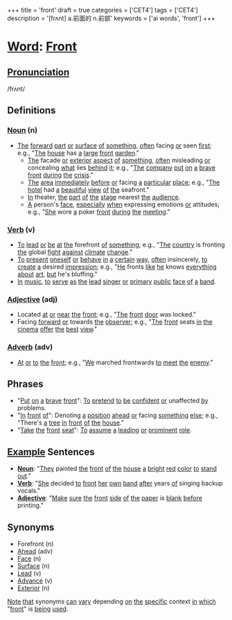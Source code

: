 +++
title = 'front'
draft = true
categories = ['CET4']
tags = ['CET4']
description = '[frʌnt] a.前面的 n.前部'
keywords = ['ai words', 'front']
+++

# [Word](/post/word/): [Front](/post/front/)

## [Pronunciation](/post/pronunciation/)
/frʌnt/

## Definitions
### [Noun](/post/noun/) (n)
- [The](/post/the/) [forward](/post/forward/) [part](/post/part/) [or](/post/or/) [surface](/post/surface/) [of](/post/of/) [something](/post/something/), [often](/post/often/) facing [or](/post/or/) seen [first](/post/first/); e.g., "[The](/post/the/) [house](/post/house/) has [a](/post/a/) [large](/post/large/) [front](/post/front/) [garden](/post/garden/)."
  - [The](/post/the/) facade [or](/post/or/) [exterior](/post/exterior/) [aspect](/post/aspect/) [of](/post/of/) [something](/post/something/), [often](/post/often/) misleading [or](/post/or/) concealing [what](/post/what/) lies [behind](/post/behind/) [it](/post/it/); e.g., "[The](/post/the/) [company](/post/company/) [put](/post/put/) [on](/post/on/) [a](/post/a/) [brave](/post/brave/) [front](/post/front/) [during](/post/during/) [the](/post/the/) [crisis](/post/crisis/)."
  - [The](/post/the/) [area](/post/area/) [immediately](/post/immediately/) [before](/post/before/) [or](/post/or/) facing [a](/post/a/) [particular](/post/particular/) [place](/post/place/); e.g., "[The](/post/the/) [hotel](/post/hotel/) had [a](/post/a/) [beautiful](/post/beautiful/) [view](/post/view/) [of](/post/of/) [the](/post/the/) seafront."
  - [In](/post/in/) theater, [the](/post/the/) [part](/post/part/) [of](/post/of/) [the](/post/the/) [stage](/post/stage/) nearest [the](/post/the/) [audience](/post/audience/).
  - [A](/post/a/) person's [face](/post/face/), [especially](/post/especially/) [when](/post/when/) expressing emotions [or](/post/or/) attitudes; e.g., "[She](/post/she/) wore [a](/post/a/) poker [front](/post/front/) [during](/post/during/) [the](/post/the/) [meeting](/post/meeting/)."

### [Verb](/post/verb/) (v)
- [To](/post/to/) [lead](/post/lead/) [or](/post/or/) [be](/post/be/) [at](/post/at/) [the](/post/the/) forefront [of](/post/of/) [something](/post/something/); e.g., "[The](/post/the/) [country](/post/country/) is fronting [the](/post/the/) global [fight](/post/fight/) [against](/post/against/) [climate](/post/climate/) [change](/post/change/)."
- [To](/post/to/) [present](/post/present/) [oneself](/post/oneself/) [or](/post/or/) [behave](/post/behave/) [in](/post/in/) [a](/post/a/) [certain](/post/certain/) [way](/post/way/), [often](/post/often/) insincerely, [to](/post/to/) [create](/post/create/) [a](/post/a/) desired [impression](/post/impression/); e.g., "[He](/post/he/) fronts [like](/post/like/) [he](/post/he/) knows [everything](/post/everything/) [about](/post/about/) [art](/post/art/), [but](/post/but/) he's bluffing."
- [In](/post/in/) [music](/post/music/), [to](/post/to/) [serve](/post/serve/) [as](/post/as/) [the](/post/the/) [lead](/post/lead/) [singer](/post/singer/) [or](/post/or/) [primary](/post/primary/) [public](/post/public/) [face](/post/face/) [of](/post/of/) [a](/post/a/) [band](/post/band/).

### [Adjective](/post/adjective/) (adj)
- Located [at](/post/at/) [or](/post/or/) [near](/post/near/) [the](/post/the/) [front](/post/front/); e.g., "[The](/post/the/) [front](/post/front/) [door](/post/door/) was locked."
- Facing [forward](/post/forward/) [or](/post/or/) towards [the](/post/the/) [observer](/post/observer/); e.g., "[The](/post/the/) [front](/post/front/) seats [in](/post/in/) [the](/post/the/) [cinema](/post/cinema/) [offer](/post/offer/) [the](/post/the/) [best](/post/best/) [view](/post/view/)."
  
### [Adverb](/post/adverb/) (adv)
- [At](/post/at/) [or](/post/or/) [to](/post/to/) [the](/post/the/) [front](/post/front/); e.g., "[We](/post/we/) marched frontwards [to](/post/to/) [meet](/post/meet/) [the](/post/the/) [enemy](/post/enemy/)."

## Phrases
- "[Put](/post/put/) [on](/post/on/) [a](/post/a/) [brave](/post/brave/) [front](/post/front/)": [To](/post/to/) [pretend](/post/pretend/) [to](/post/to/) [be](/post/be/) [confident](/post/confident/) [or](/post/or/) unaffected [by](/post/by/) problems.
- "[In](/post/in/) [front](/post/front/) [of](/post/of/)": Denoting [a](/post/a/) [position](/post/position/) [ahead](/post/ahead/) [or](/post/or/) facing [something](/post/something/) [else](/post/else/); e.g., "There's [a](/post/a/) [tree](/post/tree/) [in](/post/in/) [front](/post/front/) [of](/post/of/) [the](/post/the/) [house](/post/house/)."
- "[Take](/post/take/) [the](/post/the/) [front](/post/front/) [seat](/post/seat/)": [To](/post/to/) [assume](/post/assume/) [a](/post/a/) [leading](/post/leading/) [or](/post/or/) [prominent](/post/prominent/) [role](/post/role/).

## [Example](/post/example/) Sentences
- **[Noun](/post/noun/)**: "[They](/post/they/) painted [the](/post/the/) [front](/post/front/) [of](/post/of/) [the](/post/the/) [house](/post/house/) [a](/post/a/) [bright](/post/bright/) [red](/post/red/) [color](/post/color/) [to](/post/to/) [stand](/post/stand/) [out](/post/out/)."
- **[Verb](/post/verb/)**: "[She](/post/she/) decided [to](/post/to/) [front](/post/front/) [her](/post/her/) [own](/post/own/) [band](/post/band/) [after](/post/after/) years [of](/post/of/) singing backup vocals."
- **[Adjective](/post/adjective/)**: "[Make](/post/make/) [sure](/post/sure/) [the](/post/the/) [front](/post/front/) [side](/post/side/) [of](/post/of/) [the](/post/the/) [paper](/post/paper/) is [blank](/post/blank/) [before](/post/before/) printing."

## Synonyms
- Forefront (n)
- [Ahead](/post/ahead/) (adv)
- [Face](/post/face/) (n)
- [Surface](/post/surface/) (n)
- [Lead](/post/lead/) (v)
- [Advance](/post/advance/) (v)
- [Exterior](/post/exterior/) (n) 

[Note](/post/note/) [that](/post/that/) synonyms [can](/post/can/) [vary](/post/vary/) depending [on](/post/on/) [the](/post/the/) [specific](/post/specific/) context [in](/post/in/) [which](/post/which/) "[front](/post/front/)" is [being](/post/being/) [used](/post/used/).
